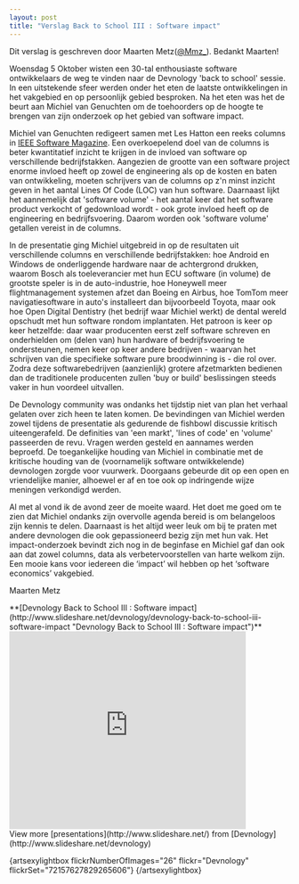 ```yaml
---
layout: post
title: "Verslag Back to School III : Software impact"
---
```


Dit verslag is geschreven door Maarten Metz([@Mmz_](http://twitter.com/Mmz_)). Bedankt Maarten!

Woensdag 5 Oktober wisten een 30-tal enthousiaste software ontwikkelaars de weg te vinden naar de Devnology 'back to school' sessie. In een uitstekende sfeer werden onder het eten de laatste ontwikkelingen in het vakgebied en op persoonlijk gebied besproken. Na het eten was het de beurt aan Michiel van Genuchten om de toehoorders op de hoogte te brengen van zijn onderzoek op het gebied van software impact.

Michiel van Genuchten redigeert samen met Les Hatton een reeks columns in [IEEE Software Magazine](http://www.computer.org/portal/web/software/home). Een overkoepelend doel van de columns is beter kwantitatief inzicht te krijgen in de invloed van software op verschillende bedrijfstakken. Aangezien de grootte van een software project enorme invloed heeft op zowel de engineering als op de kosten en baten van ontwikkeling, moeten schrijvers van de columns op z'n minst inzicht geven in het aantal Lines Of Code (LOC) van hun software. Daarnaast lijkt het aannemelijk dat 'software volume' - het aantal keer dat het software product verkocht of gedownload wordt - ook grote invloed heeft op de engineering en bedrijfsvoering. Daarom worden ook 'software volume' getallen vereist in de columns.

In de presentatie ging Michiel uitgebreid in op de resultaten uit verschillende columns en verschillende bedrijfstakken: hoe Android en Windows de onderliggende hardware naar de achtergrond drukken, waarom Bosch als toeleverancier met hun ECU software (in volume) de grootste speler is in de auto-industrie, hoe Honeywell meer flightmanagement systemen afzet dan Boeing en Airbus, hoe TomTom meer navigatiesoftware in auto's installeert dan bijvoorbeeld Toyota, maar ook hoe Open Digital Dentistry (het bedrijf waar Michiel werkt) de dental wereld opschudt met hun software rondom implantaten. Het patroon is keer op keer hetzelfde: daar waar producenten eerst zelf software schreven en onderhielden om (delen van) hun hardware of bedrijfsvoering te ondersteunen, nemen keer op keer andere bedrijven - waarvan het schrijven van die specifieke software pure broodwinning is - die rol over. Zodra deze softwarebedrijven (aanzienlijk) grotere afzetmarkten bedienen dan de traditionele producenten zullen 'buy or build' beslissingen steeds vaker in hun voordeel uitvallen.

De Devnology community was ondanks het tijdstip niet van plan het verhaal gelaten over zich heen te laten komen. De bevindingen van Michiel werden zowel tijdens de presentatie als gedurende de fishbowl discussie kritisch uiteengerafeld. De definities van 'een markt', 'lines of code' en 'volume' passeerden de revu. Vragen werden gesteld en aannames werden beproefd. De toegankelijke houding van Michiel in combinatie met de kritische houding van de (voornamelijk software ontwikkelende) devnologen zorgde voor vuurwerk. Doorgaans gebeurde dit op een open en vriendelijke manier, alhoewel er af en toe ook op indringende wijze meningen verkondigd werden.

Al met al vond ik de avond zeer de moeite waard. Het doet me goed om te zien dat Michiel ondanks zijn overvolle agenda bereid is om belangeloos zijn kennis te delen. Daarnaast is het altijd weer leuk om bij te praten met andere devnologen die ook gepassioneerd bezig zijn met hun vak. Het impact-onderzoek bevindt zich nog in de beginfase en Michiel gaf dan ook aan dat zowel columns, data als verbetervoorstellen van harte welkom zijn. Een mooie kans voor iedereen die &lsquo;impact&rsquo; wil hebben op het &lsquo;software economics&rsquo; vakgebied.

Maarten Metz

<div>**[Devnology Back to School III : Software impact](http://www.slideshare.net/devnology/devnology-back-to-school-iii-software-impact "Devnology Back to School III : Software impact")** <iframe src="http://www.slideshare.net/slideshow/embed_code/9568415" width="425" height="355" frameborder="0" marginwidth="0" marginheight="0" scrolling="no"></iframe>
<div>View more [presentations](http://www.slideshare.net/) from [Devnology](http://www.slideshare.net/devnology)</div>
</div>

{artsexylightbox flickrNumberOfImages="26" flickr="Devnology" flickrSet="72157627829265606"} {/artsexylightbox}
